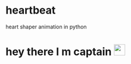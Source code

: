 # heartbeat
heart shaper animation in python
<h1>
  hey there  I m captain
  <img src="[https://media.giphy.com/media/hvRJCLFzcasrR4ia7z/giphy.gif](https://github.com/captainsza/heartbeat/blob/master/love.gif)" width="30px"/>
</h1>

